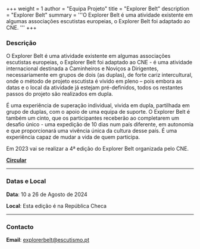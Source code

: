+++
weight = 1
author = "Equipa Projeto"
title = "Explorer Belt"
description = "Explorer Belt"
summary = '''O Explorer Belt é uma atividade existente em algumas associações escutistas europeias, o Explorer Belt foi adaptado ao CNE. 
'''
+++

### Descrição

O Explorer Belt é uma atividade existente em algumas associações escutistas europeias, o Explorer Belt foi adaptado ao CNE - é uma atividade internacional destinada a Caminheiros e Noviços a Dirigentes, necessariamente em grupos de dois (as duplas), de forte cariz intercultural, onde o método de projeto escutista é vivido em pleno – pois embora as datas e o local da atividade já estejam pré-definidos, todos os restantes passos do projeto são realizados em dupla.

É uma experiência de superação individual, vivida em dupla, partilhada em grupo de duplas, com o apoio de uma equipa de suporte. O Explorer Belt é também um cinto, que os participantes receberão ao completarem um desafio único - uma expedição de 10 dias num país diferente, em autonomia e que proporcionará uma vivência única da cultura desse país. É uma experiência capaz de mudar a vida de quem participa.

Em 2023 vai se realizar a 4ª edição do Explorer Belt organizada pelo CNE.

[**Circular**](https://escutismo.pt/dirigentes/recursos/pedagogicos/pag:recursos/7ff16472-097c-44e5-a8c4-b032c32a9734)

---

### Datas e Local

**Data**: 10 a 26 de Agosto de 2024

**Local**: Esta edição é na República Checa

---

### Contacto

**Email**: explorerbelt@escutismo.pt


